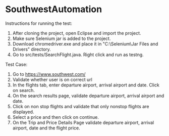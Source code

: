# SouthwestAutomation

Instructions for running the test:
1) After cloning the project, open Eclipse and import the project.
2) Make sure Selenium jar is added to the project.
3) Download chromedriver.exe and place it in "C:\Selenium\Jar Files and Drivers" directory.
4) Go to src/tests/SearchFlight.java. Right click and run as testng. 

Test Case:
1) Go to https://www.southwest.com/
2) Validate whether user is on correct url
3) In the flights tab, enter departure airport, arrival airport and date. Click on search.
4) On the search results page, validate departure airport, arrival airport and date. 
5) Click on non stop flights and validate that only nonstop flights are displayed.
6) Select a price and then click on continue.
7) On the Trip and Price Details Page validate departure airport, arrival airport, date and the flight price.
